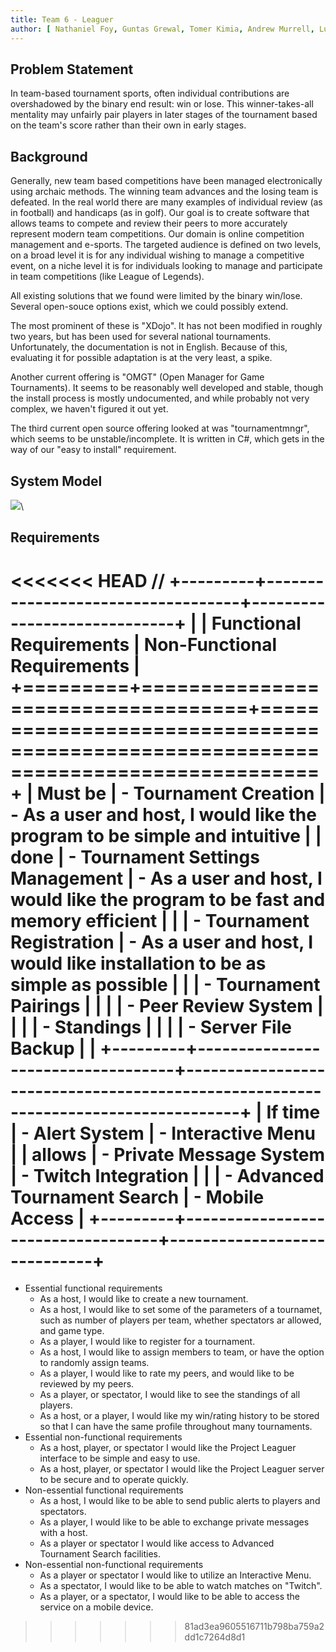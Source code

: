 ```yaml
---
title: Team 6 - Leaguer
author: [ Nathaniel Foy, Guntas Grewal, Tomer Kimia, Andrew Murrell, Luke Shumaker, Davis Webb ]
---
```


Problem Statement
-----------------

In team-based tournament sports, often individual contributions are
overshadowed by the binary end result: win or lose.  This
winner-takes-all mentality may unfairly pair players in later stages
of the tournament based on the team's score rather than their own in
early stages.


Background
----------

Generally, new team based competitions have been managed
electronically using archaic methods.  The winning team advances and
the losing team is defeated.  In the real world there are many
examples of individual review (as in football) and handicaps (as in
golf).  Our goal is to create software that allows teams to compete
and review their peers to more accurately represent modern team
competitions.  Our domain is online competition management and
e-sports.  The targeted audience is defined on two levels, on a broad
level it is for any individual wishing to manage a competitive event,
on a niche level it is for individuals looking to manage and
participate in team competitions (like League of Legends).

All existing solutions that we found were limited by the binary
win/lose.  Several open-souce options exist, which we could possibly
extend.

The most prominent of these is "XDojo". It has not been modified in
roughly two years, but has been used for several national
tournaments.  Unfortunately, the documentation is not in English.
Because of this, evaluating it for possible adaptation is at the very
least, a spike.

Another current offering is "OMGT" (Open Manager for Game
Tournaments).  It seems to be reasonably well developed and stable,
though the install process is mostly undocumented, and while probably
not very complex, we haven't figured it out yet.

The third current open source offering looked at was "tournamentmngr",
which seems to be unstable/incomplete.  It is written in C#, which
gets in the way of our "easy to install" requirement.

System Model
------------

![](./SystemModel.png)\ 

Requirements
------------
<<<<<<< HEAD
//
+---------+-----------------------------------+-----------------------------+
|         | Functional Requirements           | Non-Functional Requirements |
+=========+===================================+===================================================================================+
| Must be | - Tournament Creation             | - As a user and host, I would like the program to be simple and intuitive         |
| done    | - Tournament Settings Management  | - As a user and host, I would like the program to be fast and memory efficient    |
|         | - Tournament Registration         | - As a user and host, I would like installation to be as simple as possible       |
|         | - Tournament Pairings             |                                                                                   |
|         | - Peer Review System              |                                                                                   |
|         | - Standings                       |                                                                                   |
|         | - Server File Backup              |                                                                                   |
+---------+-----------------------------------+-----------------------------------------------------------------------------------+
| If time | - Alert System                    | - Interactive Menu          |
| allows  | - Private Message System          | - Twitch Integration        |
|         | - Advanced Tournament Search      | - Mobile Access             |
+---------+-----------------------------------+-----------------------------+
=======

 - Essential functional requirements
    - As a host, I would like to create a new tournament.
    - As a host, I would like to set some of the parameters of a
      tournamet, such as number of players per team, whether
      spectators ar allowed, and game type.
    - As a player, I would like to register for a tournament.
    - As a host, I would like to assign members to team, or have the
      option to randomly assign teams.
    - As a player, I would like to rate my peers, and would like to be
      reviewed by my peers.
    - As a player, or spectator, I would like to see the standings of
      all players.
    - As a host, or a player, I would like my win/rating history to be
      stored so that I can have the same profile throughout many
      tournaments.
 - Essential non-functional requirements
    - As a host, player, or spectator I would like the Project Leaguer
      interface to be simple and easy to use.
    - As a host, player, or spectator I would like the Project Leaguer
      server to be secure and to operate quickly.
 - Non-essential functional requirements
    - As a host, I would like to be able to send public alerts to
      players and spectators.
    - As a player, I would like to be able to exchange private
      messages with a host.
    - As a player or spectator I would like access to Advanced 
      Tournament Search facilities.
 - Non-essential non-functional requirements
    - As a player or spectator I would like to utilize an Interactive Menu.
    - As a spectator, I would like to be able to watch matches on "Twitch".
    - As a player, or a spectator, I would like to be able to access
      the service on a mobile device.
>>>>>>> 81ad3ea9605516711b798ba759a2dd1c7264d8d1
